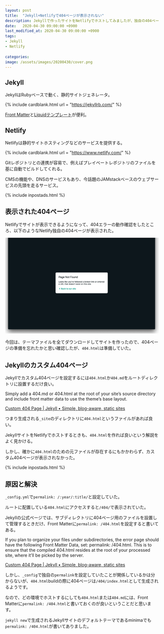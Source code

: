 ```yaml
---
layout: post
title:  "Jekyll+Netlifyで404ページが表示されない"
description: Jekyllで作ったサイトをNetlifyでホストしてみましたが、独自の404ページが表示されず、Netlifyの404ページが表示された。
date:   2020-04-30 09:00:00 +0900
last_modified_at: 2020-04-30 09:00:00 +0900
tags:
- Jekyll
- Netlify

categories:
image: /assets/images/20200430/cover.png
---
```



## Jekyll

JekyllはRubyベースで動く、静的サイトジェネレータ。

{% include cardblank.html url = "https://jekyllrb.com/" %}

[Front Matter](https://jekyllrb.com/docs/front-matter/)と[Liquidテンプレート](https://jekyllrb.com/docs/step-by-step/02-liquid/)が便利。


## Netlify

Netlifyは静的サイトホスティングなどのサービスを提供する。

{% include cardblank.html url = "https://www.netlify.com/" %}

Gitレポジトリとの連携が容易で、例えばプレイベートレポジトリのファイルを基に自動でビルドしてくれる。

CMSの機能や、DNSのサービスもあり、今話題のJAMstackベースのウェブサービスの先頭を走るサービス。

{% include inpostads.html %}


## 表示された404ページ

Netlifyでサイトが表示できるようになって、404エラーの動作確認をしたところ、以下のようなNetlify独自の404ページが表示された。

![Jekyll Netlify 404 error](/assets/images/20200430/01.png)

今回は、テーマファイルを全てダウンロードしてサイトを作ったので、404ページの準備を忘れたかと思い確認したが、`404.html`は準備していた。


## Jekyllのカスタム404ページ

Jekyllでカスタム404ページを設定するには`404.html`か`404.md`をルートディレクトリに設置するだけ良い。

>
Simply add a 404.md or 404.html at the root of your site’s source directory and include front matter data to use the theme’s base layout.
>

[Custom 404 Page \| Jekyll • Simple, blog\-aware, static sites](https://jekyllrb.com/tutorials/custom-404-page/)

つまり生成される`_site`のディレクトリに`404.html`というファイルがあれば良い。

JekyllサイトをNetlifyでホストするときも、`404.html`を作れば良いという解説をよく見かける。

しかし、確かに`404.html`のための元ファイルが存在するにもかかわらず、カスタム404ページが表示されなかった。

{% include inpostads.html %}

## 原因と解決

`_config.yml`で`permalink: /:year/:title/`と設定していた。

ルートに配置している`404.html`にアクセスすると`/404/`で表示されていた。

Jekyllの公式ページでは、サブディレクトリに404ページ用のファイルを設置して管理するときだけ、Front Matterに`permalink: /404.html`を設定すると書いてある。

>
If you plan to organize your files under subdirectories, the error page should have the following Front Matter Data, set: permalink: /404.html. This is to ensure that the compiled 404.html resides at the root of your processed site, where it’ll be picked by the server.
>

[Custom 404 Page \| Jekyll • Simple, blog\-aware, static sites](https://jekyllrb.com/tutorials/custom-404-page/)

しかし、`_config`で独自の`permalink`を設定していたことが関係しているかは分からないが、`404.html`buildの際に404ページは`/404/index.html`として生成されるようです。

なので、どの環境でホストするにしても`404.html`または`404.md`には、Front Matterに`permalink: /404.html`と書いておくのが良いということだと思います。

`jekyll new`で生成されるJekyllサイトのデフォルトテーマであるminimaでも`permalink: /404.html`が書いてありました。
